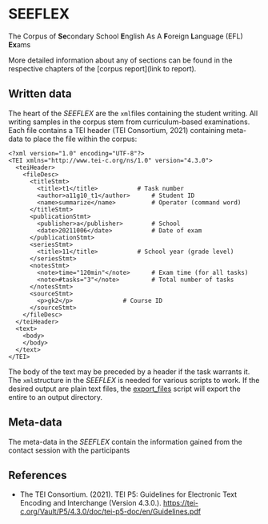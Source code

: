 # SEEFLEX
The Corpus of **Se**condary School **E**nglish As A **F**oreign **L**anguage (EFL) **Ex**ams

More detailed information about any of sections can be found in the respective chapters of the [corpus report](link to report).

## Written data

The heart of the *SEEFLEX* are the ```xml```files containing the student writing. All writing samples in the corpus stem from curriculum-based examinations. Each file contains a TEI header (TEI Consortium, 2021) containing meta-data to place the file within the corpus:

```{xml}
<?xml version="1.0" encoding="UTF-8"?>
<TEI xmlns="http://www.tei-c.org/ns/1.0" version="4.3.0">
  <teiHeader>
    <fileDesc>
      <titleStmt>
        <title>t1</title>			# Task number
        <author>a11g10_t1</author>		# Student ID
        <name>summarize</name>			# Operator (command word)
      </titleStmt>
      <publicationStmt>
        <publisher>a</publisher>		# School
        <date>20211006</date>			# Date of exam
      </publicationStmt>
      <seriesStmt>
        <title>11</title>			# School year (grade level)
      </seriesStmt>
      <notesStmt>
        <note>time="120min"</note>		# Exam time (for all tasks)
        <note>#tasks="3"</note>			# Total number of tasks
      </notesStmt>
      <sourceStmt>
        <p>gk2</p>				# Course ID
      </sourceStmt>
    </fileDesc>
  </teiHeader>
  <text>
    <body>
    </body>
  </text>
</TEI>
```

The body of the text may be preceded by a header if the task warrants it. The `xml`structure in the *SEEFLEX* is needed for various scripts to work. If the desired output are plain text files, the [export_files](code/data_pipeline/export_files.R) script will export the entire to an output directory.

## Meta-data

The meta-data in the *SEEFLEX* contain the information gained from the contact session with the participants


## References

- The TEI Consortium. (2021). TEI P5: Guidelines for Electronic Text Encoding and Interchange (Version 4.3.0.). https://tei-c.org/Vault/P5/4.3.0/doc/tei-p5-doc/en/Guidelines.pdf
